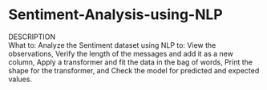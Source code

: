 # Sentiment-Analysis-using-NLP
DESCRIPTION  
What to: 
Analyze the Sentiment dataset using NLP to: 
View the observations,
Verify the length of the messages and add it as a new column, 
Apply a transformer and fit the data in the bag of words,
Print the shape for the transformer, and 
Check the model for predicted and expected values.
